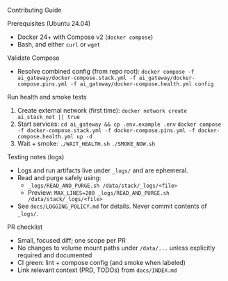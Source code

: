 Contributing Guide

Prerequisites (Ubuntu 24.04)

- Docker 24+ with Compose v2 (`docker compose`)
- Bash, and either `curl` or `wget`

Validate Compose

- Resolve combined config (from repo root):
  `docker compose -f ai_gateway/docker-compose.stack.yml -f ai_gateway/docker-compose.pins.yml -f ai_gateway/docker-compose.health.yml config`

Run health and smoke tests

1) Create external network (first time):
   `docker network create ai_stack_net || true`
2) Start services:
   `cd ai_gateway && cp .env.example .env`
   `docker compose -f docker-compose.stack.yml -f docker-compose.pins.yml -f docker-compose.health.yml up -d`
3) Wait + smoke:
   `./WAIT_HEALTH.sh`
   `./SMOKE_NOW.sh`

Testing notes (logs)

- Logs and run artifacts live under `_logs/` and are ephemeral.
- Read and purge safely using:
  - `_logs/READ_AND_PURGE.sh /data/stack/_logs/<file>`
  - Preview: `MAX_LINES=200 _logs/READ_AND_PURGE.sh /data/stack/_logs/<file>`
- See `docs/LOGGING_POLICY.md` for details. Never commit contents of `_logs/`.

PR checklist

- Small, focused diff; one scope per PR
- No changes to volume mount paths under `/data/...` unless explicitly required and documented
- CI green: lint + compose config (and smoke when labeled)
- Link relevant context (PRD, TODOs) from `docs/INDEX.md`

